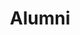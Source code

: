---
layout: page
title: Alumni
show_sidebar: false
hide_footer: false
hero_height: is-small
permalink: /people/alumni/
# hero_image: /img/team/group/2023_info_day.jpg
gallery: people
---